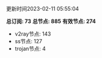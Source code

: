 更新时间2023-02-11 05:55:04

**总订阅: 73**
**总节点: 885**
**有效节点: 274**
- v2ray节点: 143
- ss节点: 127
- trojan节点: 4
